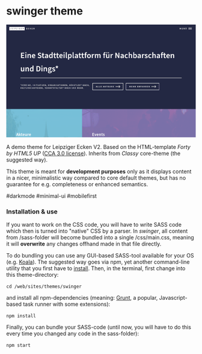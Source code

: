  # swinger theme

![Screenshot](screenshot.png)

 A demo theme for Leipziger Ecken V2. Based on the HTML-template *Forty by HTML5 UP* ([CCA 3.0 license](https://html5up.net/license)). Inherits from *Classy* core-theme (the suggested way).
 
 This theme is meant for **development purposes** only as it displays content in a nicer, minimalistic way compared to core default themes, but has no guarantee for e.g. completeness or enhanced semantics.

 #darkmode #minimal-ui #mobilefirst

 ### Installation & use

 If you want to work on the CSS code, you will have to write SASS code which then is turned into "native" CSS by a parser. In *swinger*, all content from /sass-folder will become bundled into a single /css/main.css, meaning it will **overwrite** any changes offhand made in that file directly.

 To do bundling you can use any GUI-based SASS-tool available for your OS (e.g. [Koala](http://koala-app.com/)). The suggested way goes via npm, yet another command-line utility that you first have to [install](https://nodejs.org/en/download/). Then, in the terminal, first change into this theme-directory:
 ```console
 cd /web/sites/themes/swinger
 ```
 and install all npm-dependencies (meaning: [Grunt](https://gruntjs.com/), a popular, Javascript-based task runner with some extensions):
 ```console
 npm install
 ```
 Finally, you can bundle your SASS-code (until now, you will have to do this every time you changed any code in the sass-folder):
 ```console
 npm start
 ```